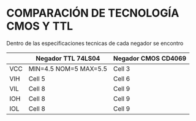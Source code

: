 # COMPARACIÓN DE TECNOLOGÍA CMOS Y TTL
Dentro de las especificaciones tecnicas de cada negador se encontro
 
   |       | Negador TTL 74LS04 | Negador CMOS CD4069 | 
   |-------|--------------------|---------------------|
   | VCC   | MIN=4.5  NOM=5  MAX=5.5 | Cell 3              |
   | VIH   | Cell 5             | Cell 6              |
   | VIL   | Cell 8             | Cell 9              |
   | IOH   | Cell 8             | Cell 9              |
   | IOL   | Cell 8             | Cell 9              |
   
